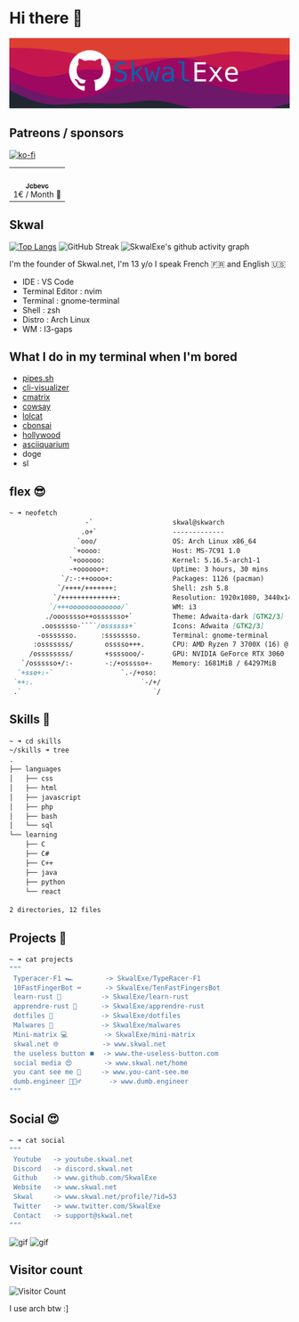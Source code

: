 

# Hi there 👋
![banner](banner.png)


## Patreons / sponsors
[![ko-fi](https://ko-fi.com/img/githubbutton_sm.svg)](https://ko-fi.com/W7W7AMXI6)
<table>
  <tr>
    <td align="center">
    <a href="https://github.com/jcbevc"><img src="https://avatars.githubusercontent.com/u/58481820?v=4?s=100" width="100px;" alt=""/><br /><sub><b>Jcbevc</b></sub></a><br />
    1€ / Month 🙏
    </td>
  </tr>
</table>

## Skwal

[![Top Langs](https://github-readme-stats.vercel.app/api/top-langs/?username=SkwalExe&theme=dracula&layout=compact)](https://github.com/anuraghazra/github-readme-stats) ![GitHub Streak](https://github-readme-streak-stats.herokuapp.com?user=SkwalExe&theme=black-ice&date_format=M%20j%5B%2C%20Y%5D&hide_border=true) ![SkwalExe's github activity graph](https://activity-graph.herokuapp.com/graph?username=SkwalExe&theme=dracula)


I'm the founder of Skwal.net, I'm 13 y/o 
I speak French 🇫🇷 and English 🇺🇸 

- IDE : VS Code
- Terminal Editor : nvim
- Terminal : gnome-terminal
- Shell : zsh
- Distro : Arch Linux
- WM : I3-gaps

## What I do in my terminal when I'm bored
- [pipes.sh](https://github.com/pipeseroni/pipes.sh)
- [cli-visualizer](https://github.com/dpayne/cli-visualizer)
- [cmatrix](https://github.com/abishekvashok/cmatrix)
- [cowsay](https://github.com/farcaller/cawsay)
- [lolcat](https://github.com/busyloop/lolcat)
- [cbonsai](https://gitlab.com/jallbrit/cbonsai) 
- [hollywood](https://github.com/dustinkirkland/hollywood) 
- [asciiquarium](https://github.com/cmatsuoka/asciiquarium)
- doge
- sl



## flex 😎
```md
~ ➜ neofetch
                   -`                    skwal@skwarch 
                  .o+`                   ------------- 
                 `ooo/                   OS: Arch Linux x86_64 
                `+oooo:                  Host: MS-7C91 1.0 
               `+oooooo:                 Kernel: 5.16.5-arch1-1 
               -+oooooo+:                Uptime: 3 hours, 30 mins 
             `/:-:++oooo+:               Packages: 1126 (pacman) 
            `/++++/+++++++:              Shell: zsh 5.8 
           `/++++++++++++++:             Resolution: 1920x1080, 3440x1440 
          `/+++ooooooooooooo/`           WM: i3 
         ./ooosssso++osssssso+`          Theme: Adwaita-dark [GTK2/3] 
        .oossssso-````/ossssss+`         Icons: Adwaita [GTK2/3] 
       -osssssso.      :ssssssso.        Terminal: gnome-terminal 
      :osssssss/        osssso+++.       CPU: AMD Ryzen 7 3700X (16) @ 3.600GHz 
     /ossssssss/        +ssssooo/-       GPU: NVIDIA GeForce RTX 3060 
   `/ossssso+/:-        -:/+osssso+-     Memory: 1681MiB / 64297MiB 
  `+sso+:-`                 `.-/+oso:
 `++:.                           `-/+/                           
 .`                                 `/                           
```
## Skills 🤹
```md
~ ➜ cd skills
~/skills ➜ tree
.
├── languages
│   ├── css
│   ├── html
│   ├── javascript
│   ├── php
│   ├── bash
│   └── sql
└── learning
    ├── C
    ├── C#
    ├── C++
    ├── java
    ├── python
    └── react
    
2 directories, 12 files
```
## Projects 🚧
```bash
~ ➜ cat projects 
"""
 Typeracer-F1 🏎        -> SkwalExe/TypeRacer-F1
 10FastFingerBot ⌨      -> SkwalExe/TenFastFingersBot
 learn-rust 🦀          -> SkwalExe/learn-rust
 apprendre-rust 🦀      -> SkwalExe/apprendre-rust
 dotfiles 💠            -> SkwalExe/dotfiles
 Malwares 📛            -> SkwalExe/malwares 
 Mini-matrix 💻         -> SkwalExe/mini-matrix
 skwal.net 🌐           -> www.skwal.net
 the useless button ⏹️  -> www.the-useless-button.com
 social media 😍        -> www.skwal.net/home
 you cant see me 🐢     -> www.you-cant-see.me
 dumb.engineer 👷🏻‍♂️       -> www.dumb.engineer
"""
```
## Social   😍
```bash
~ ➜ cat social 
"""
 Youtube   -> youtube.skwal.net
 Discord   -> discord.skwal.net 
 Github    -> www.github.com/SkwalExe
 Website   -> www.skwal.net
 Skwal     -> www.skwal.net/profile/?id=53
 Twitter   -> www.twitter.com/SkwalExe
 Contact   -> support@skwal.net
"""
```

![gif](https://c.tenor.com/KBe_nw4IL2QAAAAC/matrix-code.gif) ![gif](https://68.media.tumblr.com/c8771963d5c44402c541fa083386e8bc/tumblr_or7f5r6zei1tlmx1vo1_250.gif) 

## Visitor count
![Visitor Count](https://profile-counter.glitch.me/%7BSkwalExe%7D/count.svg)


I use arch btw :]